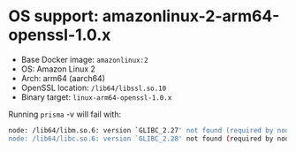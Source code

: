 # OS support: amazonlinux-2-arm64-openssl-1.0.x

- Base Docker image: `amazonlinux:2`
- OS: Amazon Linux 2
- Arch: arm64 (aarch64)
- OpenSSL location: `/lib64/libssl.so.10`
- Binary target: `linux-arm64-openssl-1.0.x`

Running `prisma` -v will fail with:

```sh
node: /lib64/libm.so.6: version `GLIBC_2.27' not found (required by node)
node: /lib64/libc.so.6: version `GLIBC_2.28' not found (required by node)
```
